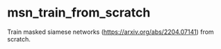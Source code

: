 # msn_train_from_scratch
Train masked siamese networks (https://arxiv.org/abs/2204.07141) from scratch.

